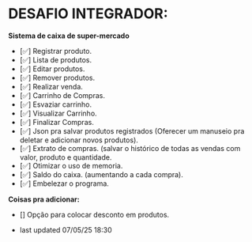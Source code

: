# DESAFIO INTEGRADOR:
**Sistema de caixa de super-mercado**
* [✅] Registrar produto.
* [✅] Lista de produtos.
* [✅] Editar produtos.
* [✅] Remover produtos.
* [✅] Realizar venda.
* [✅] Carrinho de Compras.
* [✅] Esvaziar carrinho.
* [✅] Visualizar Carrinho.
* [✅] Finalizar Compras.
* [✅] Json pra salvar produtos registrados (Oferecer um manuseio pra deletar e adicionar novos produtos).
* [✅] Extrato de compras. (salvar o histórico de todas as vendas com valor, produto e quantidade.
* [✅] Otimizar o uso de memoria.
* [✅] Saldo do caixa. (aumentando a cada compra).
* [✅] Embelezar o programa.

**Coisas pra adicionar:**
* [] Opção para colocar desconto em produtos.


* last updated 07/05/25 18:30
